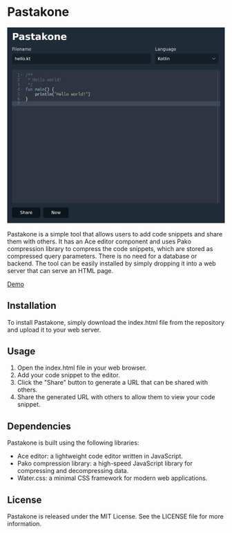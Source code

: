 # Pastakone

![Screenshot](./screenshot.png?raw=true)

Pastakone is a simple tool that allows users to add code snippets and share
them with others. It has an Ace editor component and uses Pako compression
library to compress the code snippets, which are stored as compressed query
parameters. There is no need for a database or backend.
The tool can be easily installed by simply dropping it into a web server
that can serve an HTML page.

[Demo](https://losch.github.io/htmlpastakone/)

## Installation

To install Pastakone, simply download the index.html file from the
repository and upload it to your web server.

## Usage

1. Open the index.html file in your web browser.
2. Add your code snippet to the editor.
3. Click the "Share" button to generate a URL that can be shared with others.
4. Share the generated URL with others to allow them to view your code snippet.

## Dependencies

Pastakone is built using the following libraries:

* Ace editor: a lightweight code editor written in JavaScript.
* Pako compression library: a high-speed JavaScript library for compressing and
  decompressing data.
* Water.css: a minimal CSS framework for modern web applications.

## License

Pastakone is released under the MIT License. See the LICENSE file for more
information.
